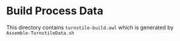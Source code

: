 # Build Process Data

This directory contains `turnstile-build.owl` which is generated by `Assemble-TurnstileData.sh`
